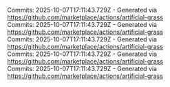Commits: 2025-10-07T17:11:43.729Z - Generated via https://github.com/marketplace/actions/artificial-grass
<br>
Commits: 2025-10-07T17:11:43.729Z - Generated via https://github.com/marketplace/actions/artificial-grass
<br>
Commits: 2025-10-07T17:11:43.729Z - Generated via https://github.com/marketplace/actions/artificial-grass
<br>
Commits: 2025-10-07T17:11:43.729Z - Generated via https://github.com/marketplace/actions/artificial-grass
<br>
Commits: 2025-10-07T17:11:43.729Z - Generated via https://github.com/marketplace/actions/artificial-grass
<br>

